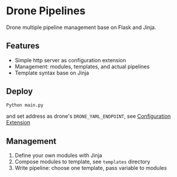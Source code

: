 # Drone Pipelines

Drone multiple pipeline management base on Flask and Jinja.

## Features

- Simple http server as configuration extension
- Management: modules, templates, and actual pipelines
- Template syntax base on Jinja

## Deploy

```bash
Python main.py
```

and set address as drone's `DRONE_YAML_ENDPOINT`, see [Configuration Extension](https://docs.drone.io/extensions/configuration/)

## Management

1. Define your own modules with Jinja
2. Compose modules to template, see `templates` directory
3. Write pipeline: choose one template, pass variable to modules